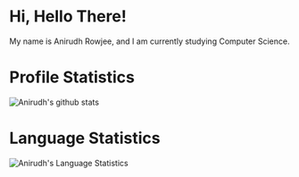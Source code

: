 # Hi, Hello There!
My name is Anirudh Rowjee, and I am currently studying Computer Science. 

# Profile Statistics
![Anirudh's github stats](https://github-readme-stats.vercel.app/api?username=anirudhRowjee&show_icons=true&theme=gruvbox&count_private=true)

# Language Statistics

![Anirudh's Language Statistics](https://github-readme-stats.vercel.app/api/top-langs/?username=anirudhRowjee&langs_count=10&theme=gruvbox&layout=compact)
